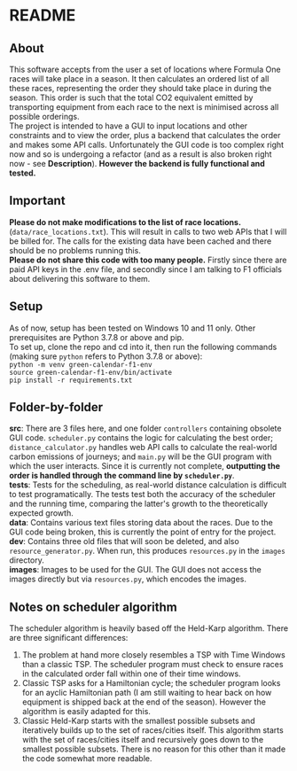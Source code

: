 # README
## About
This software accepts from the user a set of locations where Formula One races will take place in a season. It then calculates an ordered list of all these races, representing the order they should take place in during the season. This order is such that the total CO2 equivalent emitted by transporting equipment from each race to the next is minimised across all possible orderings.  
The project is intended to have a GUI to input locations and other constraints and to view the order, plus a backend that calculates the order and makes some API calls. Unfortunately the GUI code is too complex right now and so is undergoing a refactor (and as a result is also broken right now - see **Description**). **However the backend is fully functional and tested.**
## Important
**Please do not make modifications to the list of race locations.** (`data/race_locations.txt`). This will result in calls to two web APIs that I will be billed for. The calls for the existing data have been cached and there should be no problems running this.  
**Please do not share this code with too many people.** Firstly since there are paid API keys in the .env file, and secondly since I am talking to F1 officials about delivering this software to them.
## Setup
As of now, setup has been tested on Windows 10 and 11 only. Other prerequisites are Python 3.7.8 or above and pip.  
To set up, clone the repo and cd into it, then run the following commands (making sure `python` refers to Python 3.7.8 or above):  
`python -m venv green-calendar-f1-env`   
`source green-calendar-f1-env/bin/activate`    
`pip install -r requirements.txt`

## Folder-by-folder
**src**: There are 3 files here, and one folder `controllers` containing obsolete GUI code. `scheduler.py` contains the logic for calculating the best order; `distance_calculator.py` handles web API calls to calculate the real-world carbon emissions of journeys; and `main.py` will be the GUI program with which the user interacts. Since it is currently not complete, **outputting the order is handled through the command line by `scheduler.py`**.  
**tests**: Tests for the scheduling, as real-world distance calculation is difficult to test programatically. The tests test both the accuracy of the scheduler and the running time, comparing the latter's growth to the theoretically expected growth.  
**data**: Contains various text files storing data about the races. Due to the GUI code being broken, this is currently the point of entry for the project.  
**dev**: Contains three old files that will soon be deleted, and also `resource_generator.py`. When run, this produces `resources.py`  in the `images` directory.  
**images**: Images to be used for the GUI. The GUI does not access the images directly but via `resources.py`, which encodes the images.

## Notes on scheduler algorithm
The scheduler algorithm is heavily based off the Held-Karp algorithm. There are three significant differences:  
 1. The problem at hand more closely resembles a TSP with Time Windows than a classic TSP. The scheduler program must check to ensure races in the calculated order fall within one of their time windows.  
 2. Classic TSP asks for a Hamiltonian cycle; the scheduler program looks for an ayclic Hamiltonian path (I am still waiting to hear back on how equipment is shipped back at the end of the season). However the algorithm is easily adapted for this.  
 3. Classic Held-Karp starts with the smallest possible subsets and iteratively builds up to the set of races/cities itself. This algorithm starts with the set of races/cities itself and recursively goes down to the smallest possible subsets. There is no reason for this other than it made the code somewhat more readable.